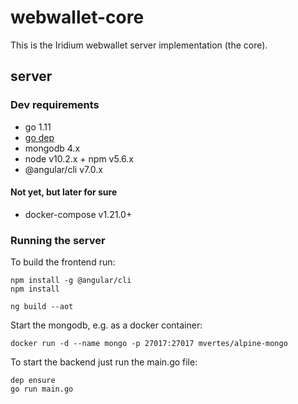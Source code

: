 # webwallet-core

This is the Iridium webwallet server implementation (the core).

## server

### Dev requirements
- go 1.11
- [go dep](https://github.com/golang/dep)
- mongodb 4.x
- node v10.2.x + npm v5.6.x
- @angular/cli v7.0.x

#### Not yet, but later for sure
- docker-compose v1.21.0+

### Running the server

To build the frontend run:
    
    npm install -g @angular/cli
    npm install
    
    ng build --aot

Start the mongodb, e.g. as a docker container:

    docker run -d --name mongo -p 27017:27017 mvertes/alpine-mongo


To start the backend just run the main.go file:

    dep ensure
    go run main.go
